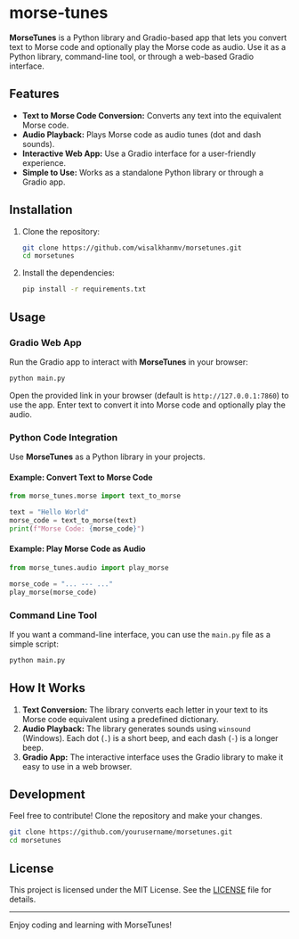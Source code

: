 # morse-tunes

**MorseTunes** is a Python library and Gradio-based app that lets you convert text to Morse code and optionally play the Morse code as audio. Use it as a Python library, command-line tool, or through a web-based Gradio interface.

## Features

- **Text to Morse Code Conversion:** Converts any text into the equivalent Morse code.
- **Audio Playback:** Plays Morse code as audio tunes (dot and dash sounds).
- **Interactive Web App:** Use a Gradio interface for a user-friendly experience.
- **Simple to Use:** Works as a standalone Python library or through a Gradio app.

## Installation

1. Clone the repository:

   ```bash
   git clone https://github.com/wisalkhanmv/morsetunes.git
   cd morsetunes
   ```

2. Install the dependencies:
   ```bash
   pip install -r requirements.txt
   ```

## Usage

### Gradio Web App

Run the Gradio app to interact with **MorseTunes** in your browser:

```bash
python main.py
```

Open the provided link in your browser (default is `http://127.0.0.1:7860`) to use the app. Enter text to convert it into Morse code and optionally play the audio.

### Python Code Integration

Use **MorseTunes** as a Python library in your projects.

#### Example: Convert Text to Morse Code

```python
from morse_tunes.morse import text_to_morse

text = "Hello World"
morse_code = text_to_morse(text)
print(f"Morse Code: {morse_code}")
```

#### Example: Play Morse Code as Audio

```python
from morse_tunes.audio import play_morse

morse_code = "... --- ..."
play_morse(morse_code)
```

### Command Line Tool

If you want a command-line interface, you can use the `main.py` file as a simple script:

```bash
python main.py
```

## How It Works

1. **Text Conversion:** The library converts each letter in your text to its Morse code equivalent using a predefined dictionary.
2. **Audio Playback:** The library generates sounds using `winsound` (Windows). Each dot (`.`) is a short beep, and each dash (`-`) is a longer beep.
3. **Gradio App:** The interactive interface uses the Gradio library to make it easy to use in a web browser.

## Development

Feel free to contribute! Clone the repository and make your changes.

```bash
git clone https://github.com/yourusername/morsetunes.git
cd morsetunes
```

## License

This project is licensed under the MIT License. See the [LICENSE](LICENSE) file for details.

---

Enjoy coding and learning with MorseTunes!
